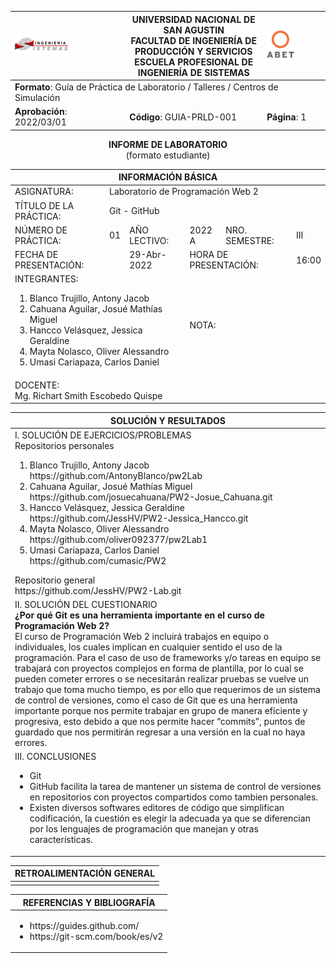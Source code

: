 <div align="center">
<table>
    <theader>
        <tr>
            <td><img src="https://github.com/rescobedoq/pw2/blob/main/epis.png?raw=true" alt="EPIS" style="width:50%; height:auto"/></td>
            <th>
                <span style="font-weight:bold;">UNIVERSIDAD NACIONAL DE SAN AGUSTIN</span><br />
                <span style="font-weight:bold;">FACULTAD DE INGENIERÍA DE PRODUCCIÓN Y SERVICIOS</span><br />
                <span style="font-weight:bold;">ESCUELA PROFESIONAL DE INGENIERÍA DE SISTEMAS</span>
            </th>
            <td><img src="https://github.com/rescobedoq/pw2/blob/main/abet.png?raw=true" alt="ABET" style="width:50%; height:auto"/></td>
        </tr>
    </theader>
    <tbody>
        <tr><td colspan="3"><span style="font-weight:bold;">Formato</span>: Guía de Práctica de Laboratorio / Talleres / Centros de Simulación</td></tr>
        <tr><td><span style="font-weight:bold;">Aprobación</span>:  2022/03/01</td><td><span style="font-weight:bold;">Código</span>: GUIA-PRLD-001</td><td><span style="font-weight:bold;">Página</span>: 1</td></tr>
    </tbody>
</table>
</div>

<div align="center">
    <span style="font-weight:bold;">INFORME DE LABORATORIO</span><br />
    <span>(formato estudiante)</span>
</div>


<table>
<theader>
    <tr><th colspan="6">INFORMACIÓN BÁSICA</th></tr>
</theader>
<tbody>
    <tr>
        <td>ASIGNATURA:</td><td colspan="5">Laboratorio de Programación Web 2</td>
    </tr>
    <tr>
        <td>TÍTULO DE LA PRÁCTICA:</td><td colspan="5">Git - GitHub</td>
    </tr>
    <tr>
        <td>NÚMERO DE PRÁCTICA:</td><td>01</td><td>AÑO LECTIVO:</td><td>2022 A</td><td>NRO. SEMESTRE:</td><td>III</td>
    </tr>
    <tr>
        <td colspan="2">FECHA DE PRESENTACIÓN:</td><td>29-Abr-2022</td><td colspan="2">HORA DE PRESENTACIÓN:</td><td>16:00</td>
    </tr>
    <tr>
        <td colspan="3">INTEGRANTES:
        <ol>
        <li>Blanco Trujillo, Antony Jacob</li>
        <li>Cahuana Aguilar, Josué Mathías Miguel</li>
        <li>Hancco Velásquez, Jessica Geraldine</li>
        <li>Mayta Nolasco, Oliver Alessandro</li>
        <li>Umasi Cariapaza, Carlos Daniel</li>
        </ol>
        </td>
        <td colspan="2"> NOTA:</td>
        <td>     </td>
    </tr>
    <tr>
        <td colspan="6">DOCENTE:<br>
        Mg. Richart Smith Escobedo Quispe
        </td>
    </tr>
</tdbody>
</table>

<table>
    <theader>
        <tr>
            <th>SOLUCIÓN Y RESULTADOS</th>
        </tr>
    </theader>
    <tbody>
        <tr>
            <td>
            I. SOLUCIÓN DE EJERCICIOS/PROBLEMAS<br>
            Repositorios personales<br>
            <ol>
                <li>Blanco Trujillo, Antony Jacob<br>https://github.com/AntonyBlanco/pw2Lab</li>
                <li>Cahuana Aguilar, Josué Mathías Miguel<br>https://github.com/josuecahuana/PW2-Josue_Cahuana.git</li>
                <li>Hancco Velásquez, Jessica Geraldine<br>https://github.com/JessHV/PW2-Jessica_Hancco.git</li>
                <li>Mayta Nolasco, Oliver Alessandro<br>https://github.com/oliver092377/pw2Lab1</li>
                <li>Umasi Cariapaza, Carlos Daniel<br>https://github.com/cumasic/PW2</li>
            </ol>
            Repositorio general<br>https://github.com/JessHV/PW2-Lab.git
            </td>
        </tr>
        <tr>
            <td>
            II. SOLUCIÓN DEL CUESTIONARIO<br>
            <b>¿Por qué Git es una herramienta importante en el curso de Programación Web 2?</b><br>
            El curso de Programación Web 2 incluirá trabajos en equipo o individuales, los cuales implican en cualquier sentido el uso de la programación.
            Para el caso de uso de frameworks y/o tareas en equipo se trabajará con proyectos complejos en forma de plantilla, por lo cual se pueden cometer errores o se necesitarán realizar pruebas se vuelve un trabajo que toma mucho tiempo, es por ello que requerimos de un sistema de control de versiones, como el caso de Git que es una herramienta importante porque nos permite trabajar en grupo de manera eficiente y progresiva, esto debido a que nos permite hacer “commits”, puntos de guardado que nos permitirán regresar a una versión en la cual no haya errores.
            </td>
        </tr>
        <tr>
            <td>
            III. CONCLUSIONES<br>
                <ul>
                    <li>Git</li>
                    <li>GitHub facilita la tarea de mantener un sistema de control de versiones en repositorios con proyectos compartidos como tambien personales.</li>
                    <li>Existen diversos softwares editores de código que simplifican codificación, la cuestión es elegir la adecuada ya que se diferencian por los lenguajes de programación que manejan y otras características.</li>
                </ul>
            </td>
        </tr>
    </tbody>
</table>

<table>
    <theader>
        <tr>
            <th>RETROALIMENTACIÓN GENERAL</th>
        </tr>
    </theader>
    <tbody>
        <tr colspan ="6">
            <td>
            </td>
        </tr>
    </tbody>
</table>

<table>
    <theader>
        <tr>
            <th>REFERENCIAS Y BIBLIOGRAFÍA</th>
        </tr>
    </theader>
    <tbody>
        <tr>
            <td>
                <ul>
                    <li>https://guides.github.com/</li>
                    <li>https://git-scm.com/book/es/v2</li>
                </ul>
            </td>
        </tr>
    </tbody>
</table>


<!--
## COMPETENCIAS
- C.c Diseña responsablemente sistemas, componentes o procesos para satisfacer necesidades dentro de restricciones realistas: económicas, medio ambientales, sociales, políticas, éticas, de salud, de seguridad, manufacturación y sostenibilidad.
- C.m Construye responsablemente soluciones siguiendo un proceso adecuado llevando a cabo las pruebas ajustada a los recursos disponibles del cliente.
- C.p Aplica de forma flexible técnicas, métodos, principios, normas, estándares y herramientas de ingeniería necesarias para la construcción de software e implementación de sistemas de información.
-->






